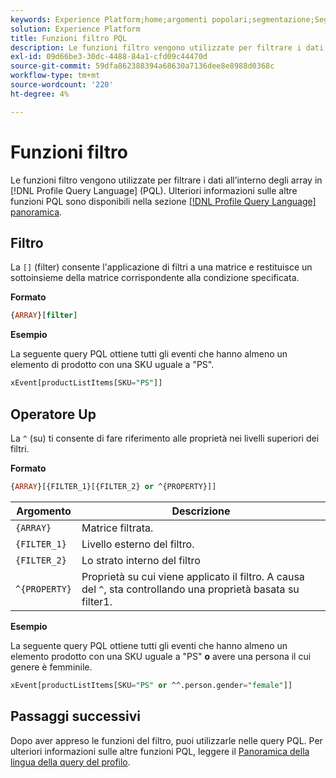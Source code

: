 ```yaml
---
keywords: Experience Platform;home;argomenti popolari;segmentazione;Segmentazione;Servizio di segmentazione;pql;PQL;Lingua query profilo;funzioni filtro;filtro;
solution: Experience Platform
title: Funzioni filtro PQL
description: Le funzioni filtro vengono utilizzate per filtrare i dati all’interno degli array in Profile Query Language (PQL).
exl-id: 09d66be3-30dc-4488-84a1-cfd09c44470d
source-git-commit: 59dfa862388394a68630a7136dee8e8988d0368c
workflow-type: tm+mt
source-wordcount: '220'
ht-degree: 4%

---
```


# Funzioni filtro

Le funzioni filtro vengono utilizzate per filtrare i dati all’interno degli array in [!DNL Profile Query Language] (PQL). Ulteriori informazioni sulle altre funzioni PQL sono disponibili nella sezione [[!DNL Profile Query Language] panoramica](./overview.md).

## Filtro

La `[]` (filter) consente l&#39;applicazione di filtri a una matrice e restituisce un sottoinsieme della matrice corrispondente alla condizione specificata.

**Formato**

```sql
{ARRAY}[filter]
```

**Esempio**

La seguente query PQL ottiene tutti gli eventi che hanno almeno un elemento di prodotto con una SKU uguale a &quot;PS&quot;.

```sql
xEvent[productListItems[SKU="PS"]]
```

## Operatore Up

La `^` (su) ti consente di fare riferimento alle proprietà nei livelli superiori dei filtri.

**Formato**

```sql
{ARRAY}[{FILTER_1}[{FILTER_2} or ^{PROPERTY}]]
```

| Argomento | Descrizione |
| -------- | ----------- |
| `{ARRAY}` | Matrice filtrata. |
| `{FILTER_1}` | Livello esterno del filtro. |
| `{FILTER_2}` | Lo strato interno del filtro |
| `^{PROPERTY}` | Proprietà su cui viene applicato il filtro. A causa del `^`, sta controllando una proprietà basata su filter1. |

**Esempio**

La seguente query PQL ottiene tutti gli eventi che hanno almeno un elemento prodotto con una SKU uguale a &quot;PS&quot; **o** avere una persona il cui genere è femminile.

```sql
xEvent[productListItems[SKU="PS" or ^^.person.gender="female"]]
```

## Passaggi successivi

Dopo aver appreso le funzioni del filtro, puoi utilizzarle nelle query PQL. Per ulteriori informazioni sulle altre funzioni PQL, leggere il [Panoramica della lingua della query del profilo](./overview.md).

